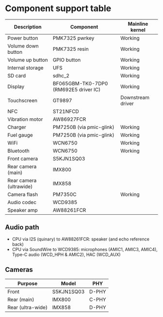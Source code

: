 # Component support table

| Description                    | Component      | Mainline kernel   |
|--------------------------------|----------------|-------------------|
| Power button                   | PMK7325 pwrkey | Working           |
| Volume down button             | PMK7325 resin  | Working           |
| Volume up button               | GPIO button    | Working           |
| Internal storage               | UFS            | Working           |
| SD card                        | sdhc_2         | Working           |
| Display                        | BF065GBM-TK0-7DP0 (RM692E5 driver IC) | Working |
| Touchscreen                    | GT9897         | Downstream driver |
| NFC                            | ST21NFCD       |                   |
| Vibration motor                | AW86927FCR     |                   |
| Charger                        | PM7250B (via pmic-glink) | Working |
| Fuel gauge                     | PM7250B (via pmic-glink) | Working |
| WiFi                           | WCN6750        | Working           |
| Bluetooth                      | WCN6750        | Working           |
| Front camera                   | S5KJN1SQ03     |                   |
| Rear camera (main)             | IMX800         |                   |
| Rear camera (ultrawide)        | IMX858         |                   |
| Camera flash                   | PM7350C        | Working           |
| Audio codec                    | WCD9385        |                   |
| Speaker amp                    | AW88261FCR     |                   |

## Audio path

* CPU via I2S (quinary) to AW88261FCR: speaker (and echo reference back)
* CPU via SoundWire to WCD9385: microphones (AMIC1, AMIC3, AMIC4), Type-C audio (WCD_HPH & AMIC2), HAC (WCD_AUX)

## Cameras

| Purpose           | Model      | PHY   |
|-------------------|------------|-------|
| Front             | S5KJN1SQ03 | D-PHY |
| Rear (main)       | IMX800     | C-PHY |
| Rear (ultra-wide) | IMX858     | D-PHY |
